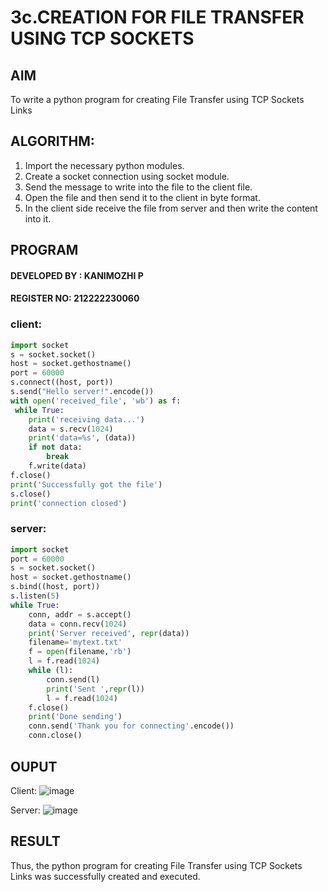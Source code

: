 
# 3c.CREATION FOR FILE TRANSFER USING TCP SOCKETS
## AIM
To write a python program for creating File Transfer using TCP Sockets Links
## ALGORITHM:
1. Import the necessary python modules.
2. Create a socket connection using socket module.
3. Send the message to write into the file to the client file.
4. Open the file and then send it to the client in byte format.
5. In the client side receive the file from server and then write the content into it.

## PROGRAM

#### DEVELOPED BY : KANIMOZHI P
#### REGISTER NO: 212222230060

### client:
```py
import socket
s = socket.socket()  
host = socket.gethostname()
port = 60000
s.connect((host, port))
s.send("Hello server!".encode())
with open('received_file', 'wb') as f:
 while True:
    print('receiving data...')
    data = s.recv(1024)
    print('data=%s', (data))
    if not data:
        break
    f.write(data)
f.close()
print('Successfully got the file')
s.close()
print('connection closed')
```
### server:
```py
import socket 
port = 60000 
s = socket.socket() 
host = socket.gethostname() 
s.bind((host, port)) 
s.listen(5) 
while True:
    conn, addr = s.accept() 
    data = conn.recv(1024)
    print('Server received', repr(data))
    filename='mytext.txt'
    f = open(filename,'rb')
    l = f.read(1024)
    while (l):
        conn.send(l)
        print('Sent ',repr(l))
        l = f.read(1024)
    f.close()
    print('Done sending')
    conn.send('Thank you for connecting'.encode())
    conn.close()
```
## OUPUT
Client:
![image](https://github.com/user-attachments/assets/197734f9-7228-4002-b8d9-56f9aa258929)

Server:
![image](https://github.com/user-attachments/assets/52f8ed52-b659-48b8-a026-0fb506b30268)

## RESULT
Thus, the python program for creating File Transfer using TCP Sockets Links was 
successfully created and executed.
